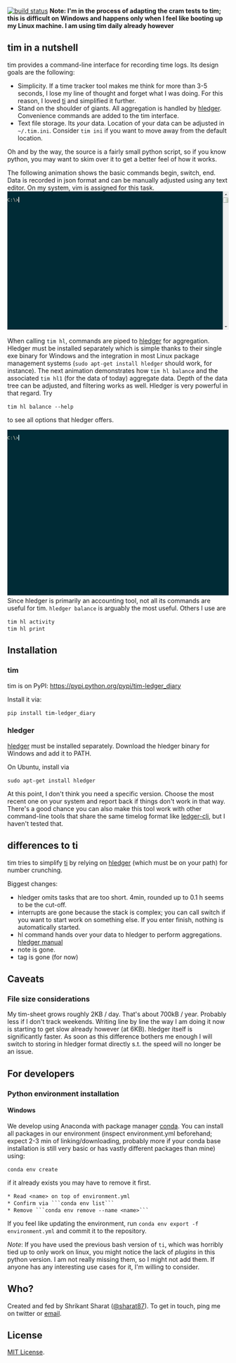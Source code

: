 [![build status](https://travis-ci.org/MatthiasKauer/tim.png?branch=master)](https://travis-ci.org/MatthiasKauer/tim)
**Note: I'm in the process of adapting the cram tests to tim; this is difficult on Windows and happens only when I feel like booting up my Linux machine. I am using tim daily already however**

## tim in a nutshell
tim provides a command-line interface for recording time logs. Its design goals are the following:

* Simplicity. If a time tracker tool makes me think for more than 3-5 seconds, I lose my line
of thought and forget what I was doing. For this reason, I loved [ti](https://github.com/sharat87/ti) and simplified it further.
* Stand on the shoulder of giants. All aggregation is handled by [hledger](http://hledger.org). Convenience commands are added to the tim interface.
* Text file storage. Its *your* data. Location of your data can be adjusted in ```~/.tim.ini```. Consider ```tim ini``` if you want to move away from the default location.

Oh and by the way, the source is a fairly small python script, so if you know
python, you may want to skim over it to get a better feel of how it works.

The following animation shows the basic commands begin, switch, end.
Data is recorded in json format and can be manually adjusted using any text editor. On my system, vim is assigned for this task.
![tim intro gif](gif/tim_intro.gif)

When calling ```tim hl```, commands are piped to [hledger](http://hledger.org) for aggregation. Hledger must be installed separately which is simple thanks to their single exe binary for Windows and the integration in most Linux package management systems (```sudo apt-get install hledger``` should work, for instance).
The next animation demonstrates how ```tim hl balance``` and the associated ```tim hl1``` (for the data of today) aggregate data. Depth of the data tree can be adjusted, and filtering works as well. Hledger is very powerful in that regard.
Try
```
tim hl balance --help
```
to see all options that hledger offers.

![tim hledger eval gif](gif/tim_hledger.gif)
Since hledger is primarily an accounting tool, not all its commands are useful for tim. ```hledger balance``` is arguably the most useful. Others I use are
```
tim hl activity
tim hl print
```

## Installation
### tim
tim is on PyPI: https://pypi.python.org/pypi/tim-ledger_diary

Install it via:
```
pip install tim-ledger_diary
```

### hledger
[hledger](http://hledger.org) must be installed separately. Download the hledger binary for Windows and add it to PATH.

On Ubuntu, install via 
```
sudo apt-get install hledger
```
At this point, I don't think you need a specific version. Choose the most recent one on your system and report back if things don't work in that way.
There's a good chance you can also make this tool work with other command-line tools that share the same timelog format like [ledger-cli](http://www.ledger-cli.org/), but I haven't tested that.



## differences to ti
tim tries to simplify [ti](https://github.com/sharat87/ti) by relying on [hledger](http://hledger.org/) (which must be on your path) for number crunching.

Biggest changes:

* hledger omits tasks that are too short. 4min, rounded up to 0.1 h seems to be the cut-off.
* interrupts are gone because the stack is complex; you can call switch if you want to start work on something else. If you enter finish, nothing is automatically started. 
* hl command hands over your data to hledger to perform aggregations. [hledger manual](http://hledger.org/manual.html#timelog)
* note is gone. 
* tag is gone (for now)

## Caveats
### File size considerations
My tim-sheet grows roughly 2KB / day. That's about 700kB / year. Probably less if I don't track weekends.
Writing line by line the way I am doing it now is starting to get slow already however (at 6KB). hledger itself is significantly faster. As soon as this difference bothers me enough I will switch to storing in hledger format directly s.t. the speed will no longer be an issue.

## For developers
### Python environment installation
#### Windows
We develop using Anaconda with package manager [conda](http://conda.io/).
You can install all packages in our environment (inspect environment.yml beforehand; expect 2-3 min of linking/downloading, probably more if your conda base installation is still very basic or has vastly different packages than mine) using:
```
conda env create
```
if it already exists you may have to remove it first.

    * Read <name> on top of environment.yml
    * Confirm via ```conda env list```
    * Remove ```conda env remove --name <name>```

If you feel like updating the environment, run ```conda env export -f environment.yml``` and commit it to the repository.

*Note*: If you have used the previous bash version of `ti`, which was horribly
tied up to only work on linux, you might notice the lack of *plugins* in this
python version. I am not really missing them, so I might not add them. If anyone
has any interesting use cases for it, I'm willing to consider.

## Who?

Created and fed by Shrikant Sharat
([@sharat87](https://twitter.com/#!sharat87)). To get in touch, ping me on
twitter or <a href=mailto:shrikantsharat.k@gmail.com>email</a>.

## License
[MIT License](http://mitl.sharats.me).
